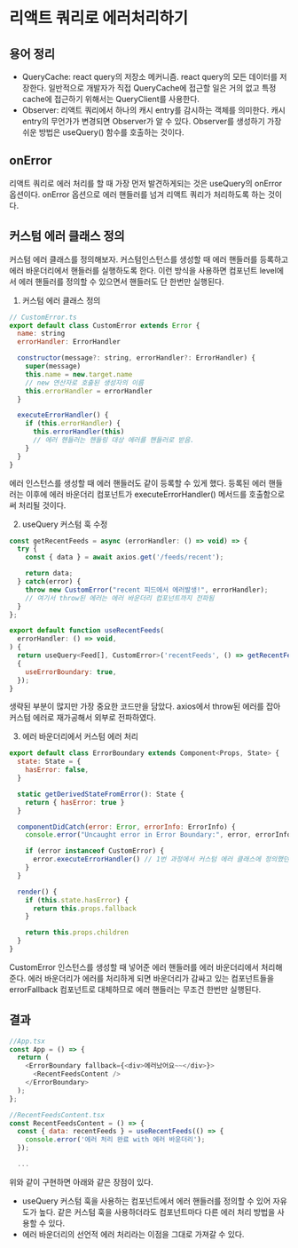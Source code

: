 # 리액트 쿼리로 에러처리하기

## 용어 정리

- QueryCache: react query의 저장소 메커니즘. react query의 모든 데이터를 저장한다. 일반적으로 개발자가 직접 QueryCache에 접근할 일은 거의 없고 특정 cache에 접근하기 위해서는 QueryClient를 사용한다.
- Observer: 리액트 쿼리에서 하나의 캐시 entry를 감시하는 객체를 의미한다. 캐시 entry의 무언가가 변경되면 Observer가 알 수 있다. Observer를 생성하기 가장 쉬운 방법은 useQuery() 함수를 호출하는 것이다.

## onError

리액트 쿼리로 에러 처리를 할 때 가장 먼저 발견하게되는 것은 useQuery의 onError 옵션이다. onError 옵션으로 에러 핸들러를 넘겨 리액트 쿼리가 처리하도록 하는 것이다.

## 커스텀 에러 클래스 정의

커스텀 에러 클래스를 정의해보자.
커스텀인스턴스를 생성할 때 에러 핸들러를 등록하고 에러 바운더리에서 핸들러를 실행하도록 한다. 이런 방식을 사용하면 컴포넌트 level에서 에러 핸들러를 정의할 수 있으면서 핸들러도 단 한번만 실행된다.

1. 커스텀 에러 클래스 정의

```js
// CustomError.ts
export default class CustomError extends Error {
  name: string
  errorHandler: ErrorHandler

  constructor(message?: string, errorHandler?: ErrorHandler) {
    super(message)
    this.name = new.target.name
    // new 연산자로 호출된 생성자의 이름
    this.errorHandler = errorHandler
  }

  executeErrorHandler() {
    if (this.errorHandler) {
      this.errorHandler(this)
      // 에러 핸들러는 핸들링 대상 에러를 핸들러로 받음.
    }
  }
}
```

에러 인스턴스를 생성할 때 에러 핸들러도 같이 등록할 수 있게 했다. 등록된 에러 핸들러는 이후에 에러 바운더리 컴포넌트가 executeErrorHandler() 메서드를 호출함으로써 처리될 것이다.

2. useQuery 커스텀 훅 수정

```js
const getRecentFeeds = async (errorHandler: () => void) => {
  try {
    const { data } = await axios.get('/feeds/recent');

    return data;
  } catch(error) {
    throw new CustomError("recent 피드에서 에러발생!", errorHandler);
    // 여기서 throw된 에러는 에러 바운더리 컴포넌트까지 전파됨
  }
};

export default function useRecentFeeds(
  errorHandler: () => void,
) {
  return useQuery<Feed[], CustomError>('recentFeeds', () => getRecentFeeds(errorHandler), // 인자로 errorHandler를 전달.
  {
    useErrorBoundary: true,
  });
}
```

생략된 부분이 많지만 가장 중요한 코드만을 담았다. axios에서 throw된 에러를 잡아 커스텀 에러로 재가공해서 외부로 전파하였다.

3. 에러 바운더리에서 커스텀 에러 처리

```js
export default class ErrorBoundary extends Component<Props, State> {
  state: State = {
    hasError: false,
  }

  static getDerivedStateFromError(): State {
    return { hasError: true }
  }

  componentDidCatch(error: Error, errorInfo: ErrorInfo) {
    console.error("Uncaught error in Error Boundary:", error, errorInfo)

    if (error instanceof CustomError) {
      error.executeErrorHandler() // 1번 과정에서 커스텀 에러 클래스에 정의했던 에러 핸들러를 실행
    }
  }

  render() {
    if (this.state.hasError) {
      return this.props.fallback
    }

    return this.props.children
  }
}
```

CustomError 인스턴스를 생성할 때 넣어준 에러 핸들러를 에러 바운더리에서 처리해준다. 에러 바운더리가 에러를 처리하게 되면 바운더리가 감싸고 있는 컴포넌트들을 errorFallback 컴포넌트로 대체하므로 에러 핸들러는 무조건 한번만 실행된다.

## 결과

```js
//App.tsx
const App = () => {
  return (
    <ErrorBoundary fallback={<div>에러났어요~~</div>}>
      <RecentFeedsContent />
    </ErrorBoundary>
  );
};

//RecentFeedsContent.tsx
const RecentFeedsContent = () => {
  const { data: recentFeeds } = useRecentFeeds(() => {
    console.error('에러 처리 완료 with 에러 바운더리');
  });

  ...
```

위와 같이 구현하면 아래와 같은 장점이 있다.

- useQuery 커스텀 훅을 사용하는 컴포넌트에서 에러 핸들러를 정의할 수 있어 자유도가 높다. 같은 커스텀 훅을 사용하더라도 컴포넌트마다 다른 에러 처리 방법을 사용할 수 있다.
- 에러 바운더리의 선언적 에러 처리라는 이점을 그대로 가져갈 수 있다.
